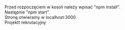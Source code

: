 Przed rozpoczęciem w kosoli należy wpisać "npm install".<br>
Następnie "npm start".<br>
Stronę otwieramy w localhost:3000<br>
Projektt rekrutacyjny
